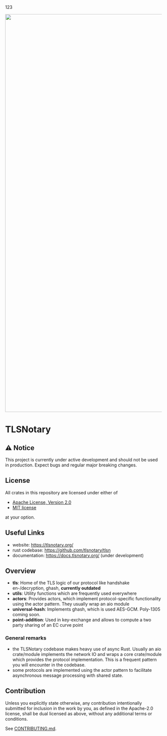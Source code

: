 123
<p align="center">
    <img src="./tlsn-banner.png" width=1280 />
</p>

# TLSNotary

## ⚠️ Notice

This project is currently under active development and should not be used in production. Expect bugs and regular major breaking changes.

## License
All crates in this repository are licensed under either of

- [Apache License, Version 2.0](http://www.apache.org/licenses/LICENSE-2.0)
- [MIT license](http://opensource.org/licenses/MIT)

at your option.

## Useful Links
- website: <https://tlsnotary.org/>
- rust codebase: <https://github.com/tlsnotary/tlsn>
- documentation: <https://docs.tlsnotary.org/> (under development)

## Overview

- **tls**: Home of the TLS logic of our protocol like handshake en-/decryption, ghash, **currently outdated**
- **utils**: Utility functions which are frequently used everywhere
- **actors**: Provides actors, which implement protocol-specific functionality using
  the actor pattern. They usually wrap an aio module
- **universal-hash**: Implements ghash, which is used AES-GCM. Poly-1305 coming soon.
- **point-addition**: Used in key-exchange and allows to compute a two party sharing of
  an EC curve point

### General remarks

- the TLSNotary codebase makes heavy use of async Rust. Usually an aio
  crate/module implements the network IO and wraps a core crate/module which
  provides the protocol implementation. This is a frequent pattern you will
  encounter in the codebase.
- some protocols are implemented using the actor pattern to facilitate
  asynchronous message processing with shared state.


## Contribution

Unless you explicitly state otherwise, any contribution intentionally submitted
for inclusion in the work by you, as defined in the Apache-2.0 license, shall be
dual licensed as above, without any additional terms or conditions.

See [CONTRIBUTING.md](CONTRIBUTING.md).